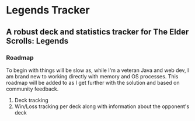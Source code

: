 # Legends Tracker
## A robust deck and statistics tracker for The Elder Scrolls: Legends

### Roadmap
To begin with things will be slow as, while I'm a veteran Java and web dev, I am brand new to working directly with 
memory and OS processes.  This roadmap will be added to as I get further with the solution and based on community
feedback.

1. Deck tracking
2. Win/Loss tracking per deck along with information about the opponent's deck
